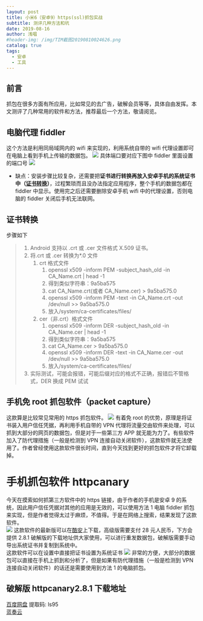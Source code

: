 ```yaml
---
layout: post
title: 小米6（安卓9）https(ssl)抓包实战
subtitle: 测评几种方法和坑
date: 2019-08-16
author: 浅唱
#header-img: /img/TIM截图20190810024626.png
catalog: true
tags:
  - 安卓
  - 工具
---
```


## 前言

抓包在很多方面有所应用，比如常见的去广告，破解会员等等，具体自由发挥。本文测评了几种常用的软件和方法，推荐最后一个方法，敬请阅览。

## 电脑代理 fiddler

这个方法是利用同局域网内的 wifi 来实现的，利用系统自带的 wifi 代理设置即可在电脑上看到手机上传输的数据包。
![](/img/TIM截图20190816010010.png)
具体端口要对应下图中 fiddler 里面设置的端口号
![](/img/TIM截图20190816011320.png)

- 缺点：安装步骤比较复杂，还需要把**证书进行转换再放入安卓手机的系统证书中（[证书转换](#证书转换)）**，过程繁琐而且没办法指定应用程序，整个手机的数据包都在 fiddler 中显示。使用完之后还需要删除安卓手机 wifi 中的代理设置，否则电脑的 fiddler 关闭后手机无法联网。

## 证书转换

步骤如下

> 1.  Android 支持以 .crt 或 .cer 文件格式 X.509 证书。
> 2.  将.crt 或 .cer 转换为\*.0 文件
>     1.  crt 格式文件
>         1.  openssl x509 -inform PEM -subject_hash_old -in CA_Name.crt \| head -1
>         2.  得到类似字符串：9a5ba575
>         3.  cat CA_Name.crt(或者 CA_Name.cer) > 9a5ba575.0
>         4.  openssl x509 -inform PEM -text -in CA_Name.crt -out /dev/null >> 9a5ba575.0
>         5.  放入/system/ca-certificates/files/
>     2.  cer（非.crt）格式文件
>         1.  openssl x509 -inform DER -subject_hash_old -in CA_Name.cer \| head -1
>         2.  得到类似字符串：9a5ba575
>         3.  cat CA_Name.cer > 9a5ba575.0
>         4.  openssl x509 -inform DER -text -in CA_Name.cer -out /dev/null >> 9a5ba575.0
>         5.  放入/system/ca-certificates/files/
> 3.  实际测试，可能会报错，可能后缀对应的格式不正确，报错后不管格式，DER 换成 PEM 试试

## 手机免 root 抓包软件（packet capture）

这款算是比较常见常用的 https 抓包软件。
![](/img/TIM截图20190816012503.png)
有着免 root 的优势，原理是将证书装入用户信任凭据，再利用手机自带的 VPN 代理将流量交由软件来处理，可以抓到大部分的网页的数据包，但是对于一些第三方 APP 就无能为力了。有些软件加入了防代理措施（一般是检测到 VPN 连接自动关闭软件），这款软件就无法使用了。作者曾经使用这款软件很长时间，直到今天找到更好的抓包软件才将它卸载掉。

# 手机抓包软件 httpcanary

今天在摸索如何抓第三方软件中的 https 链接，由于作者的手机是安卓 9 的系统，因此用户信任凭据对其他的应用是无效的，可以使用方法 1 电脑 fiddler 抓包来实现，但是作者觉得太过于麻烦，不值得。于是在网络上搜索，结果发现了这款软件。  
![](/img/TIM截图20190816013210.png)
这款软件的最新版可以在[酷安](https://www.coolapk.com/)上下载，高级版需要支付 28 元人民币，下方会提供 2.8.1 破解版的下载地址供大家使用，可以进行重发数据包，破解版需要手动导出系统证书并复制到系统中。  
这款软件可以在设置中直接把证书设置为系统证书
![](/img/TIM截图20190816013609.png)
非常的方便，大部分的数据包可以直接在手机上抓到和分析了，但是如果有防代理措施（一般是检测到 VPN 连接自动关闭软件）的话还是需要使用到方法 1 的电脑抓包。

## 破解版 httpcanary2.8.1 下载地址

[百度网盘](https://pan.baidu.com/s/1FRaz0PvJeL-ZcmN8HGtsig) 提取码: ls95  
[蓝奏云](https://www.lanzous.com/i5lfdva)
